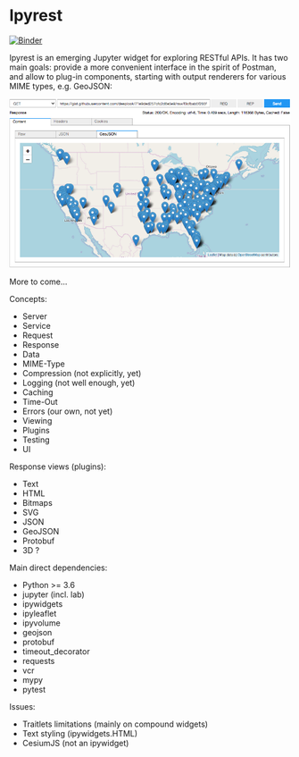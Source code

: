 # Ipyrest

[![Binder](http://mybinder.org/badge.svg)](http://beta.mybinder.org/v2/gh/deeplook/ipyrest/master)

Ipyrest is an emerging Jupyter widget for exploring RESTful APIs. It has two main goals: provide a more convenient interface in the spirit of Postman, and allow to plug-in components, starting with output renderers for various MIME types, e.g. GeoJSON:

![banner](banner.png "")

More to come...

Concepts:

- Server
- Service
- Request
- Response
- Data
- MIME-Type
- Compression (not explicitly, yet)
- Logging (not well enough, yet)
- Caching
- Time-Out
- Errors (our own, not yet)
- Viewing
- Plugins
- Testing
- UI

Response views (plugins):

- Text
- HTML
- Bitmaps
- SVG
- JSON
- GeoJSON
- Protobuf
- 3D ?

Main direct dependencies:

- Python >= 3.6
- jupyter (incl. lab)
- ipywidgets
- ipyleaflet
- ipyvolume
- geojson
- protobuf
- timeout_decorator
- requests
- vcr
- mypy
- pytest

Issues:

- Traitlets limitations (mainly on compound widgets)
- Text styling (ipywidgets.HTML)
- CesiumJS (not an ipywidget)
